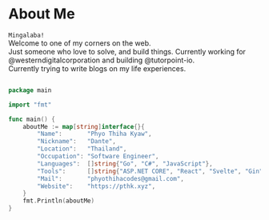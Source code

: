 # About Me
`Mingalaba!` </br>
Welcome to one of my corners on the web. </br>
Just someone who love to solve, and build things. Currently working for @westerndigitalcorporation and building @tutorpoint-io. </br>
Currently trying to write blogs on my life experiences.

```go

package main

import "fmt"

func main() {
    aboutMe := map[string]interface{}{
        "Name":       "Phyo Thiha Kyaw",
        "Nickname":   "Dante",
        "Location":   "Thailand",
        "Occupation": "Software Engineer",
        "Languages":  []string{"Go", "C#", "JavaScript"},
        "Tools":      []string{"ASP.NET CORE", "React", "Svelte", "Gin"},
        "Mail":       "phyothihacodes@gmail.com",
        "Website":    "https://pthk.xyz",
    }
    fmt.Println(aboutMe)
}

```
